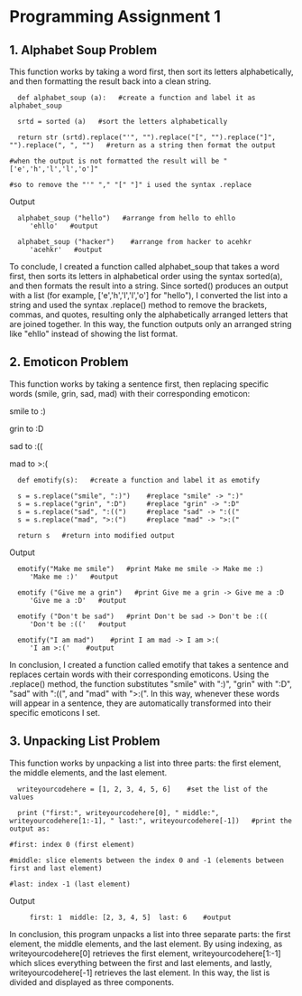 # Programming Assignment 1

## 1. Alphabet Soup Problem
   This function works by taking a word first, then sort its letters alphabetically, and then formatting the result back into a clean string.

      def alphabet_soup (a):   #create a function and label it as alphabet_soup
      
      srtd = sorted (a)   #sort the letters alphabetically

      return str (srtd).replace("'", "").replace("[", "").replace("]", "").replace(", ", "")   #return as a string then format the output
                                                                                               #when the output is not formatted the result will be "['e','h','l','l','o']"
                                                                                               #so to remove the "'" "," "[" "]" i used the syntax .replace

   Output
   
      alphabet_soup ("hello")   #arrange from hello to ehllo
         'ehllo'   #output

      alphabet_soup ("hacker")    #arrange from hacker to acehkr
         'acehkr'   #output
 
   To conclude, I created a function called alphabet_soup that takes a word first, then sorts its letters in alphabetical order using the syntax sorted(a), and then formats the result into a string. Since sorted() produces an output with a list (for example, ['e','h','l','l','o'] for "hello"), I converted the list into a string and used the syntax .replace() method to remove the brackets, commas, and quotes, resulting only the alphabetically arranged letters that are joined together. In this way, the function outputs only an arranged string like "ehllo" instead of showing the list format.

   
## 2. Emoticon Problem
   This function works by taking a sentence first, then replacing specific words (smile, grin, sad, mad) with their corresponding emoticon:
   
smile    to    :)

grin     to    :D 

sad      to    :((      

mad      to    >:(      

      def emotify(s):   #create a function and label it as emotify
      
      s = s.replace("smile", ":)")    #replace "smile" -> ":)"  
      s = s.replace("grin", ":D")     #replace "grin" -> ":D"
      s = s.replace("sad", ":((")     #replace "sad" -> ":(("
      s = s.replace("mad", ">:(")     #replace "mad" -> ">:("
      
      return s   #return into modified output

   Output
   
      emotify("Make me smile")   #print Make me smile -> Make me :)
         'Make me :)'   #output
   
      emotify ("Give me a grin")   #print Give me a grin -> Give me a :D
         'Give me a :D'   #output

      emotify ("Don't be sad")   #print Don't be sad -> Don't be :((
         'Don't be :(('   #output

      emotify("I am mad")    #print I am mad -> I am >:(
         'I am >:('    #output

   In conclusion, I created a function called emotify that takes a sentence and replaces certain words with their corresponding emoticons. Using the .replace() method, the function substitutes "smile" with ":)", "grin" with ":D", "sad" with ":((", and "mad" with ">:(". In this way, whenever these words will appear in a sentence, they are automatically transformed into their specific emoticons I set.


## 3. Unpacking List Problem
   This function works by unpacking a list into three parts: the first element, the middle elements, and the last element.

      writeyourcodehere = [1, 2, 3, 4, 5, 6]    #set the list of the values

      print ("first:", writeyourcodehere[0], " middle:", writeyourcodehere[1:-1], " last:", writeyourcodehere[-1])   #print the output as:
                                                                                                                     #first: index 0 (first element)
                                                                                                                     #middle: slice elements between the index 0 and -1 (elements between first and last element)
                                                                                                                     #last: index -1 (last element)

   Output

         first: 1  middle: [2, 3, 4, 5]  last: 6    #output

   In conclusion, this program unpacks a list into three separate parts: the first element, the middle elements, and the last element. By using indexing, as writeyourcodehere[0] retrieves the first element, writeyourcodehere[1:-1] which slices everything between the first and last elements, and lastly, writeyourcodehere[-1] retrieves the last element. In this way, the list is divided and displayed as three components.
